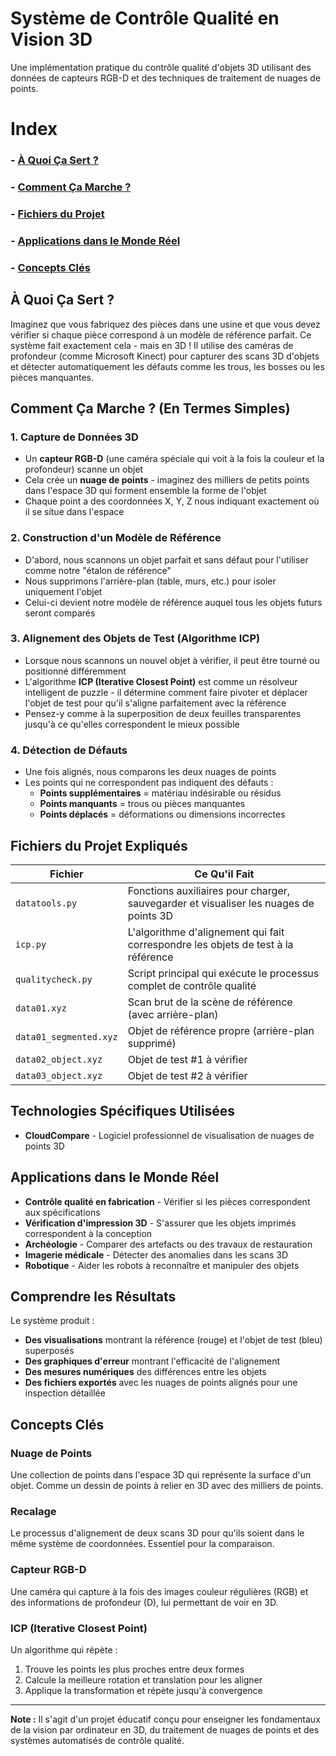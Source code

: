 # Système de Contrôle Qualité en Vision 3D

Une implémentation pratique du contrôle qualité d'objets 3D utilisant des données de capteurs RGB-D et des techniques de traitement de nuages de points.

# Index
### - [À Quoi Ça Sert ?](#à-quoi-ça-sert-)  
### - [Comment Ça Marche ?](#comment-ça-marche--en-termes-simples)  
### - [Fichiers du Projet](#fichiers-du-projet-expliqués)  
### - [Applications dans le Monde Réel](#applications-dans-le-monde-réel)  
### - [Concepts Clés](#concepts-clés)

## À Quoi Ça Sert ?

Imaginez que vous fabriquez des pièces dans une usine et que vous devez vérifier si chaque pièce correspond à un modèle de référence parfait. Ce système fait exactement cela - mais en 3D ! Il utilise des caméras de profondeur (comme Microsoft Kinect) pour capturer des scans 3D d'objets et détecter automatiquement les défauts comme les trous, les bosses ou les pièces manquantes.

## Comment Ça Marche ? (En Termes Simples)

### 1. **Capture de Données 3D**
- Un **capteur RGB-D** (une caméra spéciale qui voit à la fois la couleur et la profondeur) scanne un objet
- Cela crée un **nuage de points** - imaginez des milliers de petits points dans l'espace 3D qui forment ensemble la forme de l'objet
- Chaque point a des coordonnées X, Y, Z nous indiquant exactement où il se situe dans l'espace

### 2. **Construction d'un Modèle de Référence**
- D'abord, nous scannons un objet parfait et sans défaut pour l'utiliser comme notre "étalon de référence"
- Nous supprimons l'arrière-plan (table, murs, etc.) pour isoler uniquement l'objet
- Celui-ci devient notre modèle de référence auquel tous les objets futurs seront comparés

### 3. **Alignement des Objets de Test (Algorithme ICP)**
- Lorsque nous scannons un nouvel objet à vérifier, il peut être tourné ou positionné différemment
- L'algorithme **ICP (Iterative Closest Point)** est comme un résolveur intelligent de puzzle - il détermine comment faire pivoter et déplacer l'objet de test pour qu'il s'aligne parfaitement avec la référence
- Pensez-y comme à la superposition de deux feuilles transparentes jusqu'à ce qu'elles correspondent le mieux possible

### 4. **Détection de Défauts**
- Une fois alignés, nous comparons les deux nuages de points
- Les points qui ne correspondent pas indiquent des défauts :
  - **Points supplémentaires** = matériau indésirable ou résidus
  - **Points manquants** = trous ou pièces manquantes
  - **Points déplacés** = déformations ou dimensions incorrectes

## Fichiers du Projet Expliqués

| Fichier | Ce Qu'il Fait |
|---------|---------------|
| `datatools.py` | Fonctions auxiliaires pour charger, sauvegarder et visualiser les nuages de points 3D |
| `icp.py` | L'algorithme d'alignement qui fait correspondre les objets de test à la référence |
| `qualitycheck.py` | Script principal qui exécute le processus complet de contrôle qualité |
| `data01.xyz` | Scan brut de la scène de référence (avec arrière-plan) |
| `data01_segmented.xyz` | Objet de référence propre (arrière-plan supprimé) |
| `data02_object.xyz` | Objet de test #1 à vérifier |
| `data03_object.xyz` | Objet de test #2 à vérifier |

## Technologies Spécifiques Utilisées

- **CloudCompare** - Logiciel professionnel de visualisation de nuages de points 3D

## Applications dans le Monde Réel

- **Contrôle qualité en fabrication** - Vérifier si les pièces correspondent aux spécifications
- **Vérification d'impression 3D** - S'assurer que les objets imprimés correspondent à la conception
- **Archéologie** - Comparer des artefacts ou des travaux de restauration
- **Imagerie médicale** - Détecter des anomalies dans les scans 3D
- **Robotique** - Aider les robots à reconnaître et manipuler des objets

## Comprendre les Résultats

Le système produit :
- **Des visualisations** montrant la référence (rouge) et l'objet de test (bleu) superposés
- **Des graphiques d'erreur** montrant l'efficacité de l'alignement
- **Des mesures numériques** des différences entre les objets
- **Des fichiers exportés** avec les nuages de points alignés pour une inspection détaillée

## Concepts Clés

### Nuage de Points
Une collection de points dans l'espace 3D qui représente la surface d'un objet. Comme un dessin de points à relier en 3D avec des milliers de points.

### Recalage
Le processus d'alignement de deux scans 3D pour qu'ils soient dans le même système de coordonnées. Essentiel pour la comparaison.

### Capteur RGB-D
Une caméra qui capture à la fois des images couleur régulières (RGB) et des informations de profondeur (D), lui permettant de voir en 3D.

### ICP (Iterative Closest Point)
Un algorithme qui répète :
1. Trouve les points les plus proches entre deux formes
2. Calcule la meilleure rotation et translation pour les aligner
3. Applique la transformation et répète jusqu'à convergence

---

**Note :** Il s'agit d'un projet éducatif conçu pour enseigner les fondamentaux de la vision par ordinateur en 3D, du traitement de nuages de points et des systèmes automatisés de contrôle qualité.
